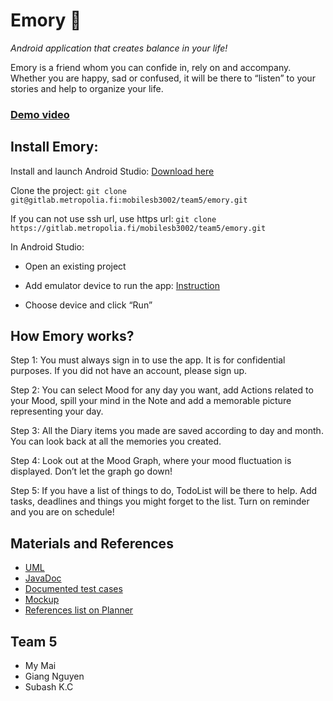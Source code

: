 # **Emory** :calendar:

*Android application that creates balance in your life!*

Emory is a friend whom you can confide in, rely on and accompany. Whether you are happy, sad or confused, it will be there to “listen” to your stories and help to organize your life.


### [Demo video](https://youtu.be/lXGb_AlDxrY)


## Install Emory:
Install and launch Android Studio: [Download here](https://developer.android.com/studio?gclid=Cj0KCQiA2af-BRDzARIsAIVQUOegnlm_V6W7UdtvmBmKbhlZcjJnPJeRJwOqNqZD-LK2bt-wXA7WuQoaAsAyEALw_wcB&gclsrc=aw.ds)

Clone the project:
```git clone git@gitlab.metropolia.fi:mobilesb3002/team5/emory.git ```

If you can not use ssh url, use https url: 
```git clone https://gitlab.metropolia.fi/mobilesb3002/team5/emory.git```

In Android Studio: 

- Open an existing project

- Add emulator device to run the app: [Instruction](https://developer.android.com/studio/run/managing-avds?authuser=3#createavd)
- Choose device and click “Run” 


## How Emory works?

Step 1: You must always sign in to use the app. It is for confidential purposes. If you did not have an account, please sign up.

Step 2: You can select Mood for any day you want, add Actions related to your Mood, spill your mind in the Note and add a memorable picture representing your day. 

Step 3: All the Diary items you made are saved according to day and month. You can look back at all the memories you created.

Step 4: Look out at the Mood Graph, where your mood fluctuation is displayed. Don’t let the graph go down!

Step 5: If you have a list of things to do, TodoList will be there to help. Add tasks, deadlines and things you might forget to the list. Turn on reminder and you are on schedule!


## Materials and References
- [UML](https://drive.google.com/file/d/1wb_dRsa_r9JWggeUO3BJe6Staq5Fu2aB/view)
- [JavaDoc](http://users.metropolia.fi/~mym/Emory%20javadoc/)
- [Documented test cases](https://docs.google.com/document/u/2/d/1FkbmBbmzimix1sO6MN_MqzA5d-0D258vKKlm5ryoO74/edit?usp=sharing)
- [Mockup](https://www.figma.com/file/vk9KTJ9eNw1eh432rHq7ym/Diary-App?node-id=1:2)
- [References list on Planner](https://tasks.office.com/metropoliafi.onmicrosoft.com/Home/PlanViews/40y0QtIAOkebdgVeE6_VNJYAHwQ9?Type=PlanLink&Channel=Link&CreatedTime=637508790974550000)


## Team 5
- My Mai
- Giang Nguyen
- Subash K.C

